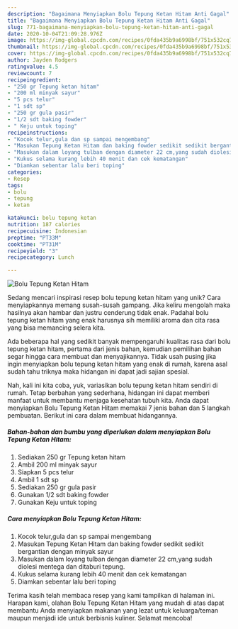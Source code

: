 ```yaml
---
description: "Bagaimana Menyiapkan Bolu Tepung Ketan Hitam Anti Gagal"
title: "Bagaimana Menyiapkan Bolu Tepung Ketan Hitam Anti Gagal"
slug: 771-bagaimana-menyiapkan-bolu-tepung-ketan-hitam-anti-gagal
date: 2020-10-04T21:09:28.976Z
image: https://img-global.cpcdn.com/recipes/0fda435b9a6998bf/751x532cq70/bolu-tepung-ketan-hitam-foto-resep-utama.jpg
thumbnail: https://img-global.cpcdn.com/recipes/0fda435b9a6998bf/751x532cq70/bolu-tepung-ketan-hitam-foto-resep-utama.jpg
cover: https://img-global.cpcdn.com/recipes/0fda435b9a6998bf/751x532cq70/bolu-tepung-ketan-hitam-foto-resep-utama.jpg
author: Jayden Rodgers
ratingvalue: 4.5
reviewcount: 7
recipeingredient:
- "250 gr Tepung ketan hitam"
- "200 ml minyak sayur"
- "5 pcs telur"
- "1 sdt sp"
- "250 gr gula pasir"
- "1/2 sdt baking fowder"
- " Keju untuk toping"
recipeinstructions:
- "Kocok telur,gula dan sp sampai mengembang"
- "Masukan Tepung Ketan Hitam dan baking fowder sedikit sedikit bergantian dengan minyak sayur"
- "Masukan dalam loyang tulban dengan diameter 22 cm,yang sudah diolesi mentega dan ditaburi tepung."
- "Kukus selama kurang lebih 40 menit dan cek kematangan"
- "Diamkan sebentar lalu beri toping"
categories:
- Resep
tags:
- bolu
- tepung
- ketan

katakunci: bolu tepung ketan 
nutrition: 187 calories
recipecuisine: Indonesian
preptime: "PT33M"
cooktime: "PT31M"
recipeyield: "3"
recipecategory: Lunch

---
```



![Bolu Tepung Ketan Hitam](https://img-global.cpcdn.com/recipes/0fda435b9a6998bf/751x532cq70/bolu-tepung-ketan-hitam-foto-resep-utama.jpg)

Sedang mencari inspirasi resep bolu tepung ketan hitam yang unik? Cara menyiapkannya memang susah-susah gampang. Jika keliru mengolah maka hasilnya akan hambar dan justru cenderung tidak enak. Padahal bolu tepung ketan hitam yang enak harusnya sih memiliki aroma dan cita rasa yang bisa memancing selera kita.



Ada beberapa hal yang sedikit banyak mempengaruhi kualitas rasa dari bolu tepung ketan hitam, pertama dari jenis bahan, kemudian pemilihan bahan segar hingga cara membuat dan menyajikannya. Tidak usah pusing jika ingin menyiapkan bolu tepung ketan hitam yang enak di rumah, karena asal sudah tahu triknya maka hidangan ini dapat jadi sajian spesial.


Nah, kali ini kita coba, yuk, variasikan bolu tepung ketan hitam sendiri di rumah. Tetap berbahan yang sederhana, hidangan ini dapat memberi manfaat untuk membantu menjaga kesehatan tubuh kita. Anda dapat menyiapkan Bolu Tepung Ketan Hitam memakai 7 jenis bahan dan 5 langkah pembuatan. Berikut ini cara dalam membuat hidangannya.

<!--inarticleads1-->

##### Bahan-bahan dan bumbu yang diperlukan dalam menyiapkan Bolu Tepung Ketan Hitam:

1. Sediakan 250 gr Tepung ketan hitam
1. Ambil 200 ml minyak sayur
1. Siapkan 5 pcs telur
1. Ambil 1 sdt sp
1. Sediakan 250 gr gula pasir
1. Gunakan 1/2 sdt baking fowder
1. Gunakan  Keju untuk toping




<!--inarticleads2-->

##### Cara menyiapkan Bolu Tepung Ketan Hitam:

1. Kocok telur,gula dan sp sampai mengembang
1. Masukan Tepung Ketan Hitam dan baking fowder sedikit sedikit bergantian dengan minyak sayur
1. Masukan dalam loyang tulban dengan diameter 22 cm,yang sudah diolesi mentega dan ditaburi tepung.
1. Kukus selama kurang lebih 40 menit dan cek kematangan
1. Diamkan sebentar lalu beri toping




Terima kasih telah membaca resep yang kami tampilkan di halaman ini. Harapan kami, olahan Bolu Tepung Ketan Hitam yang mudah di atas dapat membantu Anda menyiapkan makanan yang lezat untuk keluarga/teman maupun menjadi ide untuk berbisnis kuliner. Selamat mencoba!
